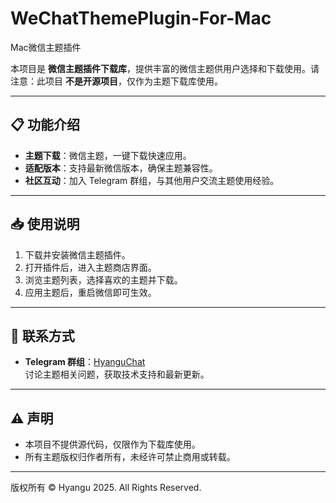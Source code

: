 # WeChatThemePlugin-For-Mac
Mac微信主题插件

本项目是 **微信主题插件下载库**，提供丰富的微信主题供用户选择和下载使用。请注意：此项目 **不是开源项目**，仅作为主题下载库使用。

---

## 📋 功能介绍

- **主题下载**：微信主题，一键下载快速应用。  
- **适配版本**：支持最新微信版本，确保主题兼容性。  
- **社区互动**：加入 Telegram 群组，与其他用户交流主题使用经验。

---

## 📥 使用说明

1. 下载并安装微信主题插件。  
2. 打开插件后，进入主题商店界面。  
3. 浏览主题列表，选择喜欢的主题并下载。  
4. 应用主题后，重启微信即可生效。

---

## 🔗 联系方式

- **Telegram 群组**：[HyanguChat](https://t.me/HyanguChat)  
  讨论主题相关问题，获取技术支持和最新更新。

---

## ⚠️ 声明

- 本项目不提供源代码，仅限作为下载库使用。  
- 所有主题版权归作者所有，未经许可禁止商用或转载。

---

版权所有 © Hyangu 2025. All Rights Reserved.
